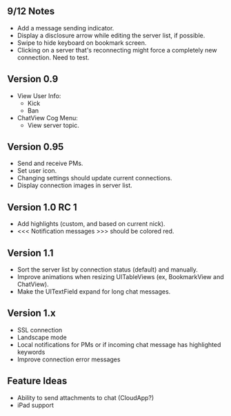 ## 9/12 Notes
* Add a message sending indicator.
* Display a disclosure arrow while editing the server list, if possible.
* Swipe to hide keyboard on bookmark screen.
* Clicking on a server that's reconnecting might force a completely new connection. Need to test.

## Version 0.9
* View User Info:
    * Kick
    * Ban
* ChatView Cog Menu:
    * View server topic.

## Version 0.95
* Send and receive PMs.
* Set user icon.
* Changing settings should update current connections.
* Display connection images in server list.

## Version 1.0 RC 1
* Add highlights (custom, and based on current nick).
* <<< Notification messages >>> should be colored red.

## Version 1.1
* Sort the server list by connection status (default) and manually.
* Improve animations when resizing UITableViews (ex, BookmarkView and ChatView).
* Make the UITextField expand for long chat messages.

## Version 1.x
* SSL connection
* Landscape mode
* Local notifications for PMs or if incoming chat message has highlighted keywords
* Improve connection error messages

## Feature Ideas
* Ability to send attachments to chat (CloudApp?)
* iPad support